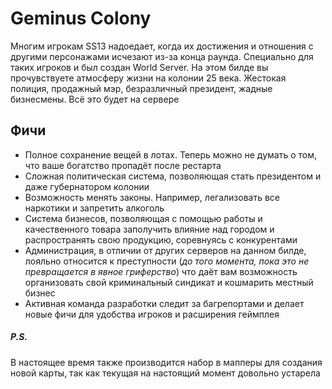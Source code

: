 
<style>
#основное {
    background: url(https://i.imgur.com/RGXrBHu.gif);
}
</style>
<style>
:root {
    --bg_h: #1d2021;
    --bg:   #282828;
    --bg_s: #32302f;
    --bg1:  #3c3836;
    --bg2:  #504945;
    --bg3:  #665c54;
    --bg4:  #7c6f64;

    --fg:  #fbf1c7;
    --fg1: #ebdbb2;
    --fg2: #d5c4a1;
    --fg3: #bdae93;
    --fg4: #a89984;

    --red:    #fb4934;
    --green:  #b8bb26;
    --yellow: #fabd2f;
    --blue:   #83a598;
    --purple: #d3869b;
    --aqua:   #8ec07c;
    --gray:   #928374;
    --orange: #fe8019;

    --red-dim:    #cc2412;
    --green-dim:  #98971a;
    --yellow-dim: #d79921;
    --blue-dim:   #458588;
    --purple-dim: #b16286;
    --aqua-dim:   #689d6a;
    --gray-dim:   #a89984;
    --orange-dim: #d65d0e;
}
</style>
# Geminus Colony
Многим игрокам SS13 надоедает, когда их достижения и отношения с другими персонажами исчезают из-за конца раунда. Специально для таких игроков и был создан World Server. На этом билде вы прочувствуете атмосферу жизни на колонии 25 века. Жестокая полиция, продажный мэр, безразличный президент, жадные бизнесмены. Всё это будет на сервере
## Фичи
* Полное сохранение вещей в лотах. Теперь можно не думать о том, что ваше богатство пропадёт после рестарта
* Сложная политическая система, позволяющая стать президентом и даже губернатором колонии
* Возможность менять законы. Например, легализовать все наркотики и запретить алкоголь
* Система бизнесов, позволяющая с помощью работы и качественного товара заполучить влияние над городом и распространять свою продукцию, соревнуясь с конкурентами
* Администрация, в отличии от других серверов на данном билде, лояльно относится к преступности (_до того момента, пока это не превращается в явное гриферство_) что даёт вам возможность организовать свой криминальный синдикат и кошмарить местный бизнес
* Активная команда разработки следит за багрепортами и делает новые фичи для удобства игроков и расширения геймплея
##### P.S.
В настоящее время также производится набор в мапперы для создания новой карты, так как текущая на настоящий момент довольно устарела
